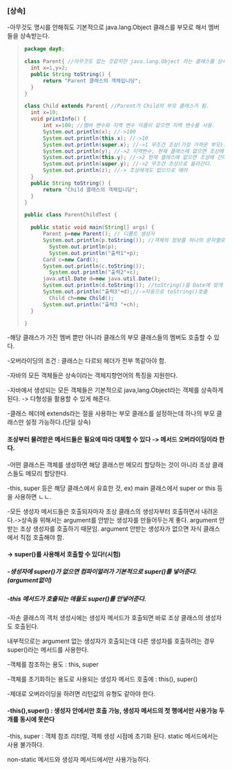 ### [상속]

-아무것도 명시를 안해줘도 기본적으로 java.lang.Object 클래스를 부모로 해서 멤버들을 상속받는다.

> ```java
> package day8;
> 
> class Parent{ //아무것도 없는 것같지만 java.lang.Object 라는 클래스를 상속받는다. 
> 	int x=1,y=2;
> 	public String toString() {
> 		return "Parent 클래스의 객체입니당";
> 	}
> }
> 
> class Child extends Parent{ //Parent가 Child의 부모 클래스가 됨.
> 	int x=10;
> 	void printInfo() {
> 		int x=100; //멤버 변수와 지역 변수 이름이 같으면 지역 변수를 사용.
> 		System.out.println(x); //->100
> 		System.out.println(this.x); //->10
> 		System.out.println(super.x); //->1 무조건 조상(가장 가까운 부모)으로 올라가서 찾음
> 		System.out.println(y); //->2 지역변수, 현재 클래스에 없으면 조상에 간다.
> 		System.out.println(this.y); //->2 현재 클래스에 없으면 조상에 간다.
> 		System.out.println(super.y); //->2 무조건 조상으로 올라간다.
> 		System.out.println(z); //-> 조상에게도 없으므로 에러
> 	}
> 	public String toString() {
> 		return "Child 클래스의 객체입니당";
> 	}
> }
> 
> public class ParentChildTest {
> 
> 	public static void main(String[] args) {
> 		Parent p=new Parent(); // 디폴트 생성자
> 		System.out.println(p.toString()); //객체의 정보를 하나의 문자열로 리턴하는 메서드
>         System.out.println(p);
>         System.out.println("출력1"+p);
> 		Card c=new Card();
> 		System.out.println(c.toString());
>         System.out.println("출력2"+c);
> 		java.util.Date d=new java.util.Date();
> 		System.out.println(d.toString()); //toString()을 Date에 맞게 오버라이딩을 한 경우-> 메서드 오버라이딩
> 		System.out.println("출력3"+d);//->자동으로 toString()호출
>         Child ch=new Child();
> 		System.out.println("출력3 "+ch);
> 	}
> 
> }
> ```

-해당 클래스가 가진 멤버 뿐만 아니라 클래스의 부모 클래스들의 멤버도 호출할 수 있다.

-오버라이딩의 조건 : 클래스는 다르되 헤더가 전부 똑같아야 함.

-자바의 모든 객체들은 상속이라는 객체지향언어의 특징을 지원한다.

-자바에서 생성되는 모든 객체들은 기본적으로 java,lang.Object라는 객체를 상속하게 된다. -> 다형성을 활용할 수 있게 해준다.

-클래스 헤더에 extends라는 절을 사용하는 부모 클래스를 설정하는데 하나의 부모 클래스만 설정 가능하다.(단일 상속)

#### 조상부터 물려받은 메서드들은 필요에 따라 대체할 수 있다 -> 메서드 오버라이딩이라 한다.

-어떤 클래스든 객체를  생성하면 해당 클래스만 메모리 할당하는 것이 아니라 조상 클래스들도 메모리 할당한다. 

-this, super 등은 해당 클래스에서 유효한 것, ex) main 클래스에서 super or this 등을 사용하면 ㄴㄴ.

-모든 생성자 메서드들은 호출되자마자 조상 클래스의 생성자부터 호출하면서 내려온다.->상속을 위해서는 argument를 안받는 생성자를 만들어두는게 좋다. argument 안받는 조상 생성자를 호출하기 때문임. argument 안받는 생성자가 없으면 자식 클래스에서 직접 호출해야 함. 

#### -> super()를 사용해서 호출할 수 있다!(시험)

##### -생성자에 super()가 없으면 컴파이얼러가 기본적으로 super()를 넣어준다.(argument없이)

##### -this 메서드가 호출되는 애들도 super()를 안넣어준다.

-자손 클래스의 객처 생성시에는 생성자 메서드가 호출되면 바로 조상 클래스의 생성자도 호출된다.

내부적으로는 argument 없는 생성자가 호출되는데 다른 생성자를 호출하려는 경우 super()라는 메서드를 사용한다.

-객체를 참조하는 용도 : this, super

-객체를 초기화하는 용도로 사용되는 생성자 메서드 호출에 : this(), super()

-제대로 오버라이딩을 하려면 리턴값의 유형도 같아야 한다.

#### -this(),super() : 생성자 안에서만 호출 가능, 생성자 메서드의 첫 행에서만 사용가능 두개를 동시에 못쓴다

-this, super : 객체 참조 리터럴, 객체 생성 시점에 초기화 된다. static 메서드에서는 사용 불가하다.

non-static 메서드와 생성자 메서드에서만 사용가능하다.